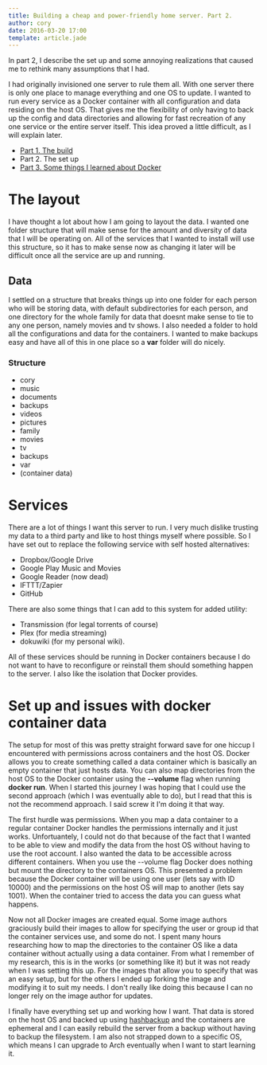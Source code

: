 ```yaml
---
title: Building a cheap and power-friendly home server. Part 2.
author: cory
date: 2016-03-20 17:00
template: article.jade
---
```


In part 2, I describe the set up and some annoying realizations that caused me to rethink many assumptions that I had.

I had originally invisioned one server to rule them all. With one server there is only one place to manage everything and one OS to update. I wanted to run every service as a Docker container with all configuration and data residing on the host OS. That gives me the flexibility of only having to back up the config and data directories and allowing for fast recreation of any one service or the entire server itself. This idea proved a little difficult, as I will explain later.

<span class="more"></span>

*  [Part 1. The build](../building-a-cheap-power-friendly-home-server-part1)
*  Part 2. The set up
*  [Part 3. Some things I learned about Docker](../building-a-cheap-power-friendly-home-server-part3)

# The layout

I have thought a lot about how I am going to layout the data. I wanted one folder structure that will make sense for the amount and diversity of data that I will be operating on. All of the services that I wanted to install will use this structure, so it has to make sense now as changing it later will be difficult once all the service are up and running.

## Data

I settled on a structure that breaks things up into one folder for each person who will be storing data, with default subdirectories for each person, and one directory for the whole family for data that doesnt make sense to tie to any one person, namely movies and tv shows. I also needed a folder to hold all the configurations and data for the containers. I wanted to make backups easy and have all of this in one place so a **var** folder will do nicely.

### Structure

*  cory
  *  music
  *  documents
  *  backups
  *  videos
  *  pictures
*  family
  *  movies
  *  tv
  *  backups
*  var
  *  (container data)

# Services

There are a lot of things I want this server to run. I very much dislike trusting my data to a third party and like to host things myself where possible. So I have set out to replace the following service with self hosted alternatives: 

*  Dropbox/Google Drive
*  Google Play Music and Movies
*  Google Reader (now dead)
*  IFTTT/Zapier
*  GitHub

There are also some things that I can add to this system for added utility:

*  Transmission (for legal torrents of course)
*  Plex (for media streaming)
*  dokuwiki (for my personal wiki).

All of these services should be running in Docker containers because I do not want to have to reconfigure or reinstall them should something happen to the server. I also like the isolation that Docker provides.

# Set up and issues with docker container data

The setup for most of this was pretty straight forward save for one hiccup I encountered with permissions across containers and the host OS. Docker allows you to create something called a data container which is basically an empty container that just hosts data. You can also map directories from the host OS to the Docker container using the **--volume** flag when running **docker run**. When I started this journey I was hoping that I could use the second approach (which I was eventually able to do), but I read that this is not the recommend approach. I said screw it I'm doing it that way.

The first hurdle was permissions. When you map a data container to a regular container Docker handles the permissions internally and it just works. Unfortuantely, I could not do that because of the fact that I wanted to be able to view and modify the data from the host OS without having to use the root account. I also wanted the data to be accessible across different containers. When you use the --volume flag Docker does nothing but mount the directory to the containers OS. This presented a problem because the Docker container will be using one user (lets say with ID 10000) and the permissions on the host OS will map to another (lets say 1001). When the container tried to access the data you can guess what happens.

Now not all Docker images are created equal. Some image authors graciously build their images to allow for specifying the user or group id that the container services use, and some do not. I spent many hours researching how to map the directories to the container OS like a data container without actually using a data container. From what I remember of my research, this is in the works (or something like it) but it was not ready when I was setting this up. For the images that allow you to specify that was an easy setup, but for the others I ended up forking the image and modifying it to suit my needs. I don't really like doing this because I can no longer rely on the image author for updates.

I finally have everything set up and working how I want. That data is stored on the host OS and backed up using [hashbackup](../using-hashbackup-with-b2) and the containers are ephemeral and I can easily rebuild the server from a backup without having to backup the filesystem. I am also not strapped down to a specific OS, which means I can upgrade to Arch eventually when I want to start learning it.